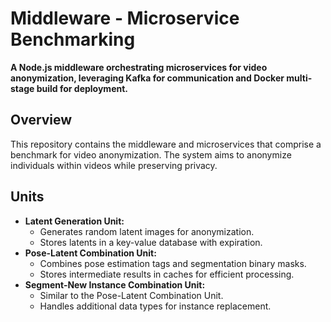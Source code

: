 # Middleware - Microservice Benchmarking

**A Node.js middleware orchestrating microservices for video anonymization, leveraging Kafka for communication and Docker multi-stage build for deployment.**

## Overview

This repository contains the middleware and microservices that comprise a benchmark for video anonymization. The system aims to anonymize individuals within videos while preserving privacy.

## Units

* **Latent Generation Unit:**
    - Generates random latent images for anonymization.
    - Stores latents in a key-value database with expiration.
* **Pose-Latent Combination Unit:**
    - Combines pose estimation tags and segmentation binary masks.
    - Stores intermediate results in caches for efficient processing.
* **Segment-New Instance Combination Unit:**
    - Similar to the Pose-Latent Combination Unit.
    - Handles additional data types for instance replacement.